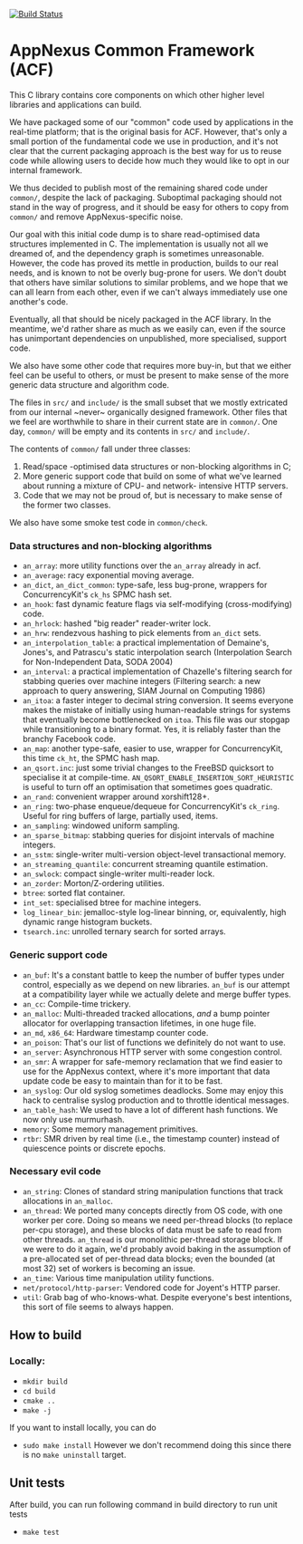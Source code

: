 [![Build Status](https://travis-ci.org/appnexus/acf.svg?branch=master)](https://travis-ci.org/appnexus/acf)

AppNexus Common Framework (ACF)
===============================

This C library contains core components on which other higher level
libraries and applications can build.

We have packaged some of our "common" code used by applications in the
real-time platform; that is the original basis for ACF.  However,
that's only a small portion of the fundamental code we use in
production, and it's not clear that the current packaging approach is
the best way for us to reuse code while allowing users to decide how
much they would like to opt in our internal framework.

We thus decided to publish most of the remaining shared code under
`common/`, despite the lack of packaging.  Suboptimal packaging should
not stand in the way of progress, and it should be easy for others to
copy from `common/` and remove AppNexus-specific noise.

Our goal with this initial code dump is to share read-optimised data
structures implemented in C.  The implementation is usually not all
we dreamed of, and the dependency graph is sometimes unreasonable.
However, the code has proved its mettle in production, builds to our
real needs, and is known to not be overly bug-prone for users.  We
don't doubt that others have similar solutions to similar problems,
and we hope that we can all learn from each other, even if we can't
always immediately use one another's code.

Eventually, all that should be nicely packaged in the ACF library.  In
the meantime, we'd rather share as much as we easily can, even if the
source has unimportant dependencies on unpublished, more specialised,
support code.

We also have some other code that requires more buy-in, but that we
either feel can be useful to others, or must be present to make sense
of the more generic data structure and algorithm code.

The files in `src/` and `include/` is the small subset that we mostly
extricated from our internal ~never~ organically designed framework.
Other files that we feel are worthwhile to share in their current
state are in `common/`.  One day, `common/` will be empty and its
contents in `src/` and `include/`.

The contents of `common/` fall under three classes:

1. Read/space -optimised data structures or non-blocking algorithms in C;
2. More generic support code that build on some of what we've learned
   about running a mixture of CPU- and network- intensive HTTP servers.
3. Code that we may not be proud of, but is necessary to make sense
   of the former two classes.

We also have some smoke test code in `common/check`.

### Data structures and non-blocking algorithms

* `an_array`: more utility functions over the `an_array` already in
  acf.
* `an_average`: racy exponential moving average.
* `an_dict`, `an_dict_common`: type-safe, less bug-prone, wrappers for
  ConcurrencyKit's `ck_hs` SPMC hash set.
* `an_hook`: fast dynamic feature flags via self-modifying
  (cross-modifying) code.
* `an_hrlock`: hashed "big reader" reader-writer lock.
* `an_hrw`: rendezvous hashing to pick elements from `an_dict` sets.
* `an_interpolation_table`: a practical implementation of Demaine's,
  Jones's, and Patrascu's static interpolation search (Interpolation
  Search for Non-Independent Data, SODA 2004)
* `an_interval`: a practical implementation of Chazelle's filtering
  search for stabbing queries over machine integers (Filtering search:
  a new approach to query answering, SIAM Journal on Computing 1986)
* `an_itoa`: a faster integer to decimal string conversion.  It seems
  everyone makes the mistake of initially using human-readable strings
  for systems that eventually become bottlenecked on `itoa`.  This
  file was our stopgap while transitioning to a binary format.  Yes,
  it is reliably faster than the branchy Facebook code.
* `an_map`: another type-safe, easier to use, wrapper for
  ConcurrencyKit, this time `ck_ht`, the SPMC hash map.
* `an_qsort.inc`: just some trivial changes to the FreeBSD quicksort
  to specialise it at compile-time. `AN_QSORT_ENABLE_INSERTION_SORT_HEURISTIC`
  is useful to turn off an optimisation that sometimes goes quadratic.
* `an_rand`: convenient wrapper around xorshift128+.
* `an_ring`: two-phase enqueue/dequeue for ConcurrencyKit's `ck_ring`.
  Useful for ring buffers of large, partially used, items.
* `an_sampling`: windowed uniform sampling.
* `an_sparse_bitmap`: stabbing queries for disjoint intervals of
  machine integers.
* `an_sstm`: single-writer multi-version object-level transactional memory.
* `an_streaming_quantile`: concurrent streaming quantile estimation.
* `an_swlock`: compact single-writer multi-reader lock.
* `an_zorder`: Morton/Z-ordering utilities.
* `btree`: sorted flat container.
* `int_set`: specialised btree for machine integers.
* `log_linear_bin`: jemalloc-style log-linear binning, or,
  equivalently, high dynamic range histogram buckets.
* `tsearch.inc`: unrolled ternary search for sorted arrays.

### Generic support code

* `an_buf`: It's a constant battle to keep the number of buffer types
  under control, especially as we depend on new libraries.  `an_buf`
  is our attempt at a compatibility layer while we actually delete
  and merge buffer types.
* `an_cc`: Compile-time trickery.
* `an_malloc`: Multi-threaded tracked allocations, *and* a bump pointer
  allocator for overlapping transaction lifetimes, in one huge file.
* `an_md`, `x86_64`: Hardware timestamp counter code.
* `an_poison`: That's our list of functions we definitely do not want
  to use.
* `an_server`: Asynchronous HTTP server with some congestion control.
* `an_smr`: A wrapper for safe-memory reclamation that we find easier
  to use for the AppNexus context, where it's more important that
  data update code be easy to maintain than for it to be fast.
* `an_syslog`: Our old syslog sometimes deadlocks.  Some may enjoy
  this hack to centralise syslog production and to throttle identical
  messages.
* `an_table_hash`: We used to have a lot of different hash functions.
  We now only use murmurhash.
* `memory`: Some memory management primitives.
* `rtbr`: SMR driven by real time (i.e., the timestamp counter) instead
  of quiescence points or discrete epochs.

### Necessary evil code

* `an_string`: Clones of standard string manipulation functions that
  track allocations in `an_malloc`.
* `an_thread`: We ported many concepts directly from OS code, with
  one worker per core.  Doing so means we need per-thread blocks
  (to replace per-cpu storage), and these blocks of data must be
  safe to read from other threads.  `an_thread` is our monolithic
  per-thread storage block.  If we were to do it again, we'd probably
  avoid baking in the assumption of a pre-allocated set of per-thread
  data blocks; even the bounded (at most 32) set of workers is becoming
  an issue.
* `an_time`: Various time manipulation utility functions.
* `net/protocol/http-parser`: Vendored code for Joyent's HTTP parser.
* `util`: Grab bag of who-knows-what.  Despite everyone's best
  intentions, this sort of file seems to always happen.

How to build
------------
### Locally:
* `mkdir build`
* `cd build`
* `cmake ..`
* `make -j`

If you want to install locally, you can do
* `sudo make install`
However we don't recommend doing this since there is no
`make uninstall` target.

Unit tests
------------
After build, you can run following command in build directory to run unit tests
* `make test`
